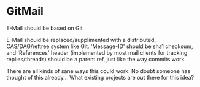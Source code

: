 GitMail
=======

E-Mail should be based on Git


E-Mail should be replaced/supplimented with a distributed, CAS/DAG/reftree system like Git. 'Message-ID' should be sha1 checksum, and 'References' header (implemented by most mail clients for tracking replies/threads) should be a parent ref, just like the way commits work.

There are all kinds of sane ways this could work. No doubt someone has thought of this already... What existing projects are out there for this idea?
